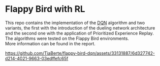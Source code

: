 # Flappy Bird with RL

This repo contains the implementation of the [DQN](https://arxiv.org/pdf/1312.5602.pdf) algorithm and two variants, the first with the introduction of the dueling network architecture and the second one with the application of Prioritized Experience Replay.
The algorithms were tested on the Flappy Bird environments.   
More information can be found in the report.


https://github.com/TiaBerte/flappy-bird-dqn/assets/33131887/6d327742-d214-4021-9663-03edffefc65f

